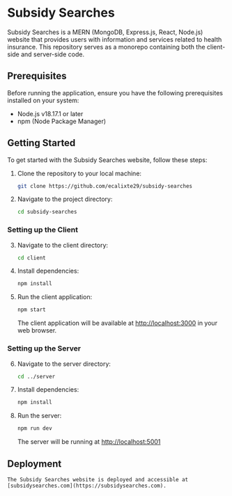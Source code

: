 # Subsidy Searches

Subsidy Searches is a MERN (MongoDB, Express.js, React, Node.js) website that provides users with information and services related to health insurance. This repository serves as a monorepo containing both the client-side and server-side code.

## Prerequisites

Before running the application, ensure you have the following prerequisites installed on your system:

- Node.js v18.17.1 or later
- npm (Node Package Manager)

## Getting Started

To get started with the Subsidy Searches website, follow these steps:

1. Clone the repository to your local machine:

   ```bash
   git clone https://github.com/ecalixte29/subsidy-searches
   ```

2. Navigate to the project directory:

   ```bash
   cd subsidy-searches
   ```

### Setting up the Client

3. Navigate to the client directory:

   ```bash
   cd client
   ```

4. Install dependencies:

   ```bash
   npm install
   ```

5. Run the client application:

   ```bash
   npm start
   ```

   The client application will be available at [http://localhost:3000](http://localhost:3000) in your web browser.

### Setting up the Server

6. Navigate to the server directory:

   ```bash
   cd ../server
   ```

7. Install dependencies:

   ```bash
   npm install
   ```

8. Run the server:

   ```bash
   npm run dev
   ```

   The server will be running at [http://localhost:5001](http://localhost:5001)

## Deployment
    The Subsidy Searches website is deployed and accessible at [subsidysearches.com](https://subsidysearches.com).